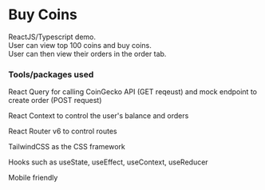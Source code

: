 # Buy Coins

ReactJS/Typescript demo.  
User can view top 100 coins and buy coins.  
User can then view their orders in the order tab.

### Tools/packages used

React Query for calling CoinGecko API (GET reqeust) and mock endpoint to create order (POST request)

React Context to control the user's balance and orders

React Router v6 to control routes

TailwindCSS as the CSS framework

Hooks such as useState, useEffect, useContext, useReducer

Mobile friendly





